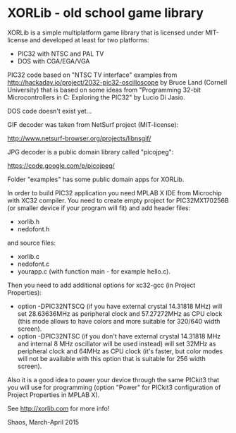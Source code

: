 # XORLib - old school game library

XORLib is a simple multiplatform game library that is licensed under
MIT-license and developed at least for two platforms:

- PIC32 with NTSC and PAL TV
- DOS with CGA/EGA/VGA

PIC32 code based on "NTSC TV interface" examples from
http://hackaday.io/project/2032-pic32-oscilloscope
by Bruce Land (Cornell University) that is based on some ideas from
"Programming 32-bit Microcontrollers in C: Exploring the PIC32"
by Lucio Di Jasio.

DOS code doesn't exist yet...

GIF decoder was taken from NetSurf project (MIT-license):

http://www.netsurf-browser.org/projects/libnsgif/

JPG decoder is a public domain library called "picojpeg":

https://code.google.com/p/picojpeg/

Folder "examples" has some public domain apps for XORLib.

In order to build PIC32 application you need MPLAB X IDE from Microchip
with XC32 compiler. You need to create empty project for PIC32MX170256B
(or smaller device if your program will fit) and add header files:
- xorlib.h
- nedofont.h

and source files:
- xorlib.c
- nedofont.c
- yourapp.c (with function main - for example hello.c).

Then you need to add additional options for xc32-gcc (in Project Properties):
- option -DPIC32NTSCQ (if you have external crystal 14.31818 MHz) will set
28.63636MHz as peripheral clock and 57.27272MHz as CPU clock (this mode
allows to have colors and more suitable for 320/640 width screen).
- option -DPIC32NTSC (if you don't have external crystal 14.31818 MHz and
internal 8 MHz oscillator will be used instead) will set 32MHz as peripheral
clock and 64MHz as CPU clock (it's faster, but color modes will not
be available with this option that is suitable for 256 width screen).

Also it is a good idea to power your device through the same PICkit3 that
you will use for programming (option "Power" for PICkit3 configuration of
Project Properties in MPLAB X).

See http://xorlib.com for more info!

Shaos, March-April 2015
